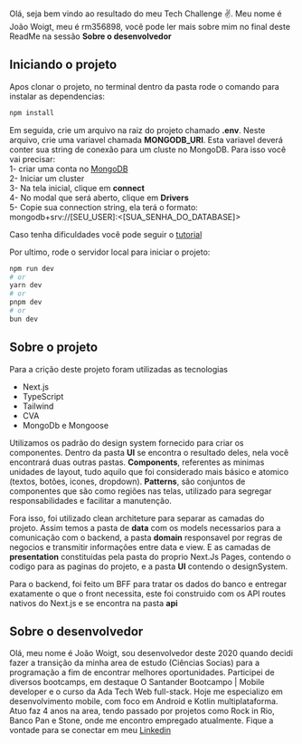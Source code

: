 Olá, seja bem vindo ao resultado do meu Tech Challenge :v:. Meu nome é João Woigt, meu é rm356898, você pode ler
mais sobre mim no final deste ReadMe na sessão **Sobre o desenvolvedor**

## Iniciando o projeto

Apos clonar o projeto, no terminal dentro da pasta rode o comando para instalar as dependencias:

```bash
npm install
```

Em seguida, crie um arquivo na raiz do projeto chamado **.env**. Neste arquivo, crie uma variavel chamada **MONGODB_URI**. Esta variavel deverá conter sua string de conexão para um cluste no MongoDB. Para isso você vai precisar: <br>
1- criar uma conta no [MongoDB](https://www.mongodb.com/pt-br) <br>
2- Iniciar um cluster <br>
3- Na tela inicial, clique em **connect**<br>
4- No modal que será aberto, clique em **Drivers**<br>
5- Copie sua connection string, ela terá o formato: mongodb+srv://[SEU_USER]:<[SUA_SENHA_DO_DATABASE]><br>

Caso tenha dificuldades você pode seguir o [tutorial](https://www.mongodb.com/pt-br/developer/languages/javascript/nextjs-with-mongodb/)

Por ultimo, rode o servidor local para iniciar o projeto:

```bash
npm run dev
# or
yarn dev
# or
pnpm dev
# or
bun dev
```

## Sobre o projeto <br>

Para a crição deste projeto foram utilizadas as tecnologias

- Next.js
- TypeScript
- Tailwind
- CVA
- MongoDb e Mongoose

Utilizamos os padrão do design system fornecido para criar os componentes. Dentro da pasta **UI** se encontra o resultado deles, nela você encontrará duas outras pastas. **Components**, referentes as minimas unidades de layout, tudo aquilo que foi considerado mais básico e atomico (textos, botões, icones, dropdown). **Patterns**, são conjuntos de componentes que são como regiões nas telas, utilizado para segregar responsabilidades e facilitar a manutenção.

Fora isso, foi utilizado clean architeture para separar as camadas do projeto. Assim temos a pasta de **data** com os models necessarios para a comunicação com o backend, a pasta **domain** responsavel por regras de negocios e transmitir informações entre data e view. E as camadas de **presentation** constituidas pela pasta do proprio Next.Js Pages, contendo o codigo para as paginas do projeto, e a pasta **UI** contendo o designSystem.

Para o backend, foi feito um BFF para tratar os dados do banco e entregar exatamente o que o front necessita, este foi construido com os API routes nativos do Next.js e se encontra na pasta **api**

## Sobre o desenvolvedor

Olá, meu nome é João Woigt, sou desenvolvedor deste 2020 quando decidi fazer a transição da minha area de estudo (Ciências Socias) para a programação a fim de encontrar melhores oportunidades. Participei de diversos bootcamps, em destaque O Santander Bootcampo | Mobile developer e o curso da Ada Tech Web full-stack. Hoje me especializo em desenvolvimento mobile, com foco em Android e Kotlin multiplataforma. Atuo faz 4 anos na area, tendo passado por projetos como Rock in Rio, Banco Pan e Stone, onde me encontro empregado atualmente.
Fique a vontade para se conectar em meu [Linkedin](https://www.linkedin.com/in/joaowoigt/)
